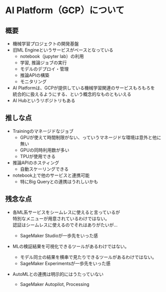 # AI Platform（GCP）について

## 概要

* 機械学習プロジェクトの開発基盤
* 旧ML Engineというサービスがベースとなっている
    + notebook（jupyter lab）の利用
    + 学習, 推論ジョブの実行
    + モデルのデプロイ・管理
    + 推論APIの構築
    + モニタリング
* AI Platformは、GCPが提供している機械学習関連のサービスもろもろを  
  統合的に扱えるようにする、という概念的なものともいえる
* AI Hubというリポジトリもある


## 推しな点

* Trainingのマネージドなジョブ
    + GPUが使えて時間制限がない、っていうマネージドな環境は意外と他に無い
    + GPUの同時利用数が多い
    + TPUが使用できる
* 推論APIのホスティング
    + 自動スケーリングできる
* notebook上で他のサービスと連携可能
    + 特にBig Queryとの連携はうれしいかも


## 残念な点

* 各ML系サービスをシームレスに使えると言っているが  
  特別なメニューが用意されているわけではない。  
  認証はシームレスに使えるのでそれはありがたいが...
    + SageMaker Studioが一歩先をいった感

* MLの検証結果を可視化できるツールがあるわけではない。
    + モデル同士の結果を横串で見たりできるツールがあるわけではない。
    + SageMaker Experimentsが一歩先をいった感

* AutoMLとの連携は明示的にはうたっていない
    + SageMaker Autopilot, Processing

